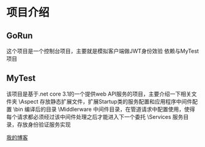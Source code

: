 项目介绍
=====
GoRun
------
这个项目是一个控制台项目，主要就是模拟客户端做JWT身份效验
依赖与MyTest项目

MyTest
------
该项目是基于.net core 3.1的一个提供web API服务的项目，主要介绍一下相关文件夹
\Aspect 存放静态扩展文件，扩展Startup类的服务配置和应用程序中间件配置
\bin 编译后的目录
\Middlerware  中间件目录，在管道请求中配置使用，使得每个请求都必须经过该中间件处理之后才能进入下一个委托
\Services 服务目录，存放身份验证服务实现


[我的博客](https://blog.csdn.net/cslx5zx5)  